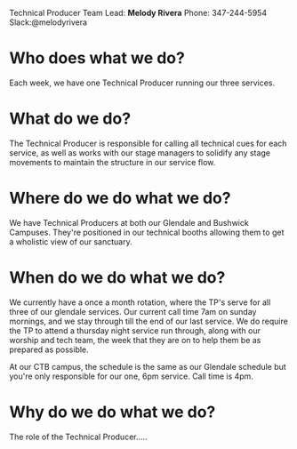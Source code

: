 <!-- TITLE: Five Ws of Producers -->
<!-- SUBTITLE: A quick summary of Five Ws -->
Technical Producer Team Lead:
**Melody Rivera**
Phone: 347-244-5954
Slack:@melodyrivera 
# Who does what we do?
Each week, we have one Technical Producer running our three services. 
# What do we do?
The Technical Producer is responsible for calling all technical cues for each service, as well as works with our stage managers to solidify any stage movements to maintain the structure in our service flow. 
# Where do we do what we do?
We have Technical Producers at both our Glendale and Bushwick Campuses. They're positioned in our technical booths allowing them to get a wholistic view of our sanctuary. 
# When do we do what we do?
We currently have a once a month rotation, where the TP's serve for all three of our glendale services. Our current call time 7am on sunday mornings, and we stay through till the end of our last service. We do require the TP to attend a thursday night service run through, along with our worship and tech team, the week that they are on to help them be as prepared as possible. 

At our CTB campus, the schedule is the same as our Glendale schedule but you're only responsible for our one, 6pm service. Call time is 4pm. 
# Why do we do what we do?
The role of the Technical Producer.....